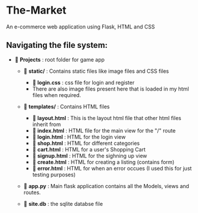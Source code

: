 # The-Market
An e-commerce web application using Flask, HTML and CSS
## Navigating the file system: 
   - :open_file_folder: **Projects** : root folder for game app
      -  :open_file_folder: **static/** : Contains static files like image files and CSS files
           -   :open_file_folder: **login.css** : css file for login and register 
           -   There are also image files present here that is loaded in my html files when required. 
      
      -  :open_file_folder: **templates/** : Contains HTML  files 
           - :open_file_folder: **layout.html** : This is the layout html file that other html files inherit from 
           - :open_file_folder: **index.html** : HTML file for the main view for the "/" route 
           - :open_file_folder: **login.html** : HTML for the login view 
           - :open_file_folder: **shop.html** : HTML for different categories 
           - :open_file_folder: **cart.html** : HTML for a user's Shopping Cart
           - :open_file_folder: **signup.html** : HTML for the sighning up view
           - :open_file_folder: **create.html** : HTML for creating a listing (contains form)
           - :open_file_folder: **error.html** : HTML for when an error occues (I used this for just testing purposes)
      
      -  :open_file_folder: **app.py** : Main flask application contains all the Models, views and routes. 
      
      -  :open_file_folder: **site.db** : the sqlite databse file 
